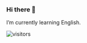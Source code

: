 ### Hi there 👋

I’m currently learning English.

 ![visitors](https://visitor-badge.glitch.me/badge?page_id=shiniuniu.shiniuniu&left_color=green&right_color=red)

<!--
**shiniuniu/shiniuniu** is a ✨ _special_ ✨ repository because its `README.md` (this file) appears on your GitHub profile.

Here are some ideas to get you started:

- 🔭 I’m currently working on ...
- 🌱 I’m currently learning ...
- 👯 I’m looking to collaborate on ...
- 🤔 I’m looking for help with ...
- 💬 Ask me about ...
- 📫 How to reach me: ...
- 😄 Pronouns: ...
- ⚡ Fun fact: ...
-->
